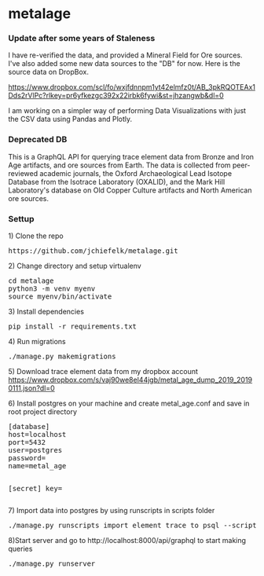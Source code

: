 <h1>metalage</h1>

<h3>Update after some years of Staleness</h3>

<p>
  I have re-verified the data, and provided a Mineral Field for Ore sources. I've also added some new data sources to the "DB" for now. Here is the source data on DropBox.
  
  https://www.dropbox.com/scl/fo/wxjfdnnpm1yt42elmfz0t/AB_3pkRQOTEAx1Dds2rVlPc?rlkey=pr6yfkezgc392x22irbk6fywi&st=jhzangwb&dl=0

  I am working on a simpler way of performing Data Visualizations with just the CSV data using Pandas and Plotly.
</p>

<h3>Deprecated DB</h3>

<p>
This is a GraphQL API for querying trace element data from Bronze and Iron Age artifacts, and ore sources from Earth.  The data is collected from peer-reviewed academic journals, the Oxford Archaeological Lead Isotope Database from the Isotrace Laboratory (OXALID), and the Mark Hill Laboratory's database on Old Copper Culture artifacts and North American ore sources.
</p>

<h3>Settup</h3>

<p>1) Clone the repo</p>
<pre>
https://github.com/jchiefelk/metalage.git
</pre>

<p>2) Change directory and setup virtualenv</p>
<pre>
cd metalage
python3 -m venv myenv
source myenv/bin/activate
</pre>

<p>3) Install dependencies</p>
<pre>
pip install -r requirements.txt
</pre>

<p>4) Run migrations</p>
<pre>
./manage.py makemigrations
</pre>

<p>5) Download trace element data from my dropbox account <a href="https://www.dropbox.com/s/vaj90we8el44jgb/metal_age_dump_2019_20190111.json?dl=0">https://www.dropbox.com/s/vaj90we8el44jgb/metal_age_dump_2019_20190111.json?dl=0</a></p>


<p>6) Install postgres on your machine and create metal_age.conf and save in root project directory</p>
<pre>
[database]
host=localhost
port=5432
user=postgres
password=
name=metal_age

[secret]
key=
</pre>

<p>7) Import data into postgres by using runscripts in scripts folder</p>

<pre>
./manage.py runscripts import_element_trace_to_psql --script-args /dirname/csv_data_from_dropbox
</pre>

<p>8)Start server and go to http://localhost:8000/api/graphql to start making queries</p>
<pre>
./manage.py runserver
</pre>
